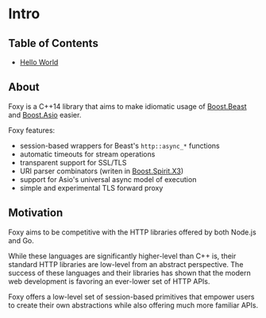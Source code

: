 # Intro

## Table of Contents

* [Hello World](./hello-world.md#Hello-World)

## About

Foxy is a C++14 library that aims to make idiomatic usage of
[Boost.Beast](https://www.boost.org/doc/libs/release/libs/beast/doc/html/index.html)
and [Boost.Asio](https://www.boost.org/doc/libs/release/doc/html/boost_asio.html)
easier.

Foxy features:
* session-based wrappers for Beast's `http::async_*` functions
* automatic timeouts for stream operations
* transparent support for SSL/TLS
* URI parser combinators (writen in
[Boost.Spirit.X3](https://www.boost.org/doc/libs/release/libs/spirit/doc/x3/html/index.html))
* support for Asio's universal async model of execution
* simple and experimental TLS forward proxy

## Motivation

Foxy aims to be competitive with the HTTP libraries offered by both Node.js and
Go.

While these languages are significantly higher-level than C++ is, their standard
HTTP libraries are low-level from an abstract perspective. The success of these
languages and their libraries has shown that the modern web development is
favoring an ever-lower set of HTTP APIs.

Foxy offers a low-level set of session-based primitives that empower users to create their own
abstractions while also offering much more familiar APIs.

